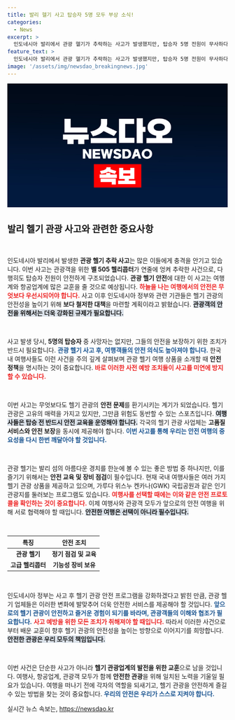 ```yaml
---
title: 발리 헬기 사고 탑승자 5명 모두 부상 소식!
categories:
  - News
excerpt: >
  인도네시아 발리에서 관광 헬기가 추락하는 사고가 발생했지만, 탑승자 5명 전원이 무사하다는 소식! 더욱 안전한 헬기 관광을 위한 노력도 이어지는데, 그 현장을 함께 살펴보세요!
feature_text: >
  인도네시아 발리에서 관광 헬기가 추락하는 사고가 발생했지만, 탑승자 5명 전원이 무사하다는 소식! 더욱 안전한 헬기 관광을 위한 노력도 이어지는데, 그 현장을 함께 살펴보세요!
image: '/assets/img/newsdao_breakingnews.jpg'
---
```


<p><img src="/assets/img/newsdao_breakingnews.jpg" alt="implanttips 속보" /></p>

<h2 data-ke-size="size26">발리 헬기 관광 사고와 관련한 중요사항</h2>

<p data-ke-size="size16">&nbsp;</p>

<p>인도네시아 발리에서 발생한 <strong>관광 헬기 추락 사고</strong>는 많은 이들에게 충격을 안기고 있습니다. 이번 사고는 관광객을 위한 <strong>벨 505 헬리콥터</strong>가 연줄에 엉켜 추락한 사건으로, 다행히도 탑승자 전원이 안전하게 구조되었습니다. <strong>관광 헬기 안전</strong>에 대한 이 사고는 여행계와 항공업계에 많은 교훈을 줄 것으로 예상됩니다. <b><span style="color: #ee2323;">하늘을 나는 여행에서의 안전은 무엇보다 우선시되어야 합니다.</span></b> 사고 이후 인도네시아 정부와 관련 기관들은 헬기 관광의 안전성을 높이기 위해 <strong>보다 철저한 대책</strong>을 마련할 계획이라고 밝혔습니다. <b><span style="background-color: #21538527;">관광객의 안전을 위해서는 더욱 강화된 규제가 필요합니다.</span></b></p>

<p data-ke-size="size16">&nbsp;</p>

<p>사고 발생 당시, <strong>5명의 탑승자</strong> 중 사망자는 없지만, 그들의 안전을 보장하기 위한 조치가 반드시 필요합니다. <b><span style="color: #1a5490;">관광 헬기 사고 후, 여행객들의 안전 의식도 높아져야 합니다.</span></b> 한국 내 여행사들도 이런 사건을 주의 깊게 살펴보며 관광 헬기 여행 상품을 소개할 때 <strong>안전 정책</strong>을 명시하는 것이 중요합니다. <b><span style="color: #ee2323;">바로 이러한 사전 예방 조치들이 사고를 미연에 방지할 수 있습니다.</span></b></p>

<p data-ke-size="size16">&nbsp;</p>

<p>이번 사고는 무엇보다도 헬기 관광의 <strong>안전 문제</strong>를 환기시키는 계기가 되었습니다. 헬기 관광은 고유의 매력을 가지고 있지만, 그만큼 위험도 동반할 수 있는 스포츠입니다. <b><span style="background-color: #21538527;">여행사들은 탑승 전 반드시 안전 교육을 운영해야 합니다.</span></b> 각국의 헬기 관광 사업체는 <strong>고품질 서비스와 안전 보장</strong>을 동시에 제공해야 합니다. <b><span style="color: #1a5490;">이번 사고를 통해 우리는 안전 여행의 중요성을 다시 한번 깨달아야 할 것입니다.</span></b></p>

<p data-ke-size="size16">&nbsp;</p>

<p>관광 헬기는 발리 섬의 아름다운 경치를 한눈에 볼 수 있는 좋은 방법 중 하나지만, 이를 즐기기 위해서는 <strong>안전 교육 및 장비 점검</strong>이 필수입니다. 현재 국내 여행사들은 여러 가지 헬기 관광 상품을 제공하고 있으며, 가루다 위스누 켄카나(GWK) 국립공원과 같은 인기 관광지를 둘러보는 프로그램도 있습니다. <b><span style="color: #ee2323;">여행사를 선택할 때에는 이와 같은 안전 프로토콜을 확인하는 것이 중요합니다.</span></b> 이제 여행사와 관광객 모두가 앞으로의 안전 여행을 위해 서로 협력해야 할 때입니다. <b><span style="background-color: #21538527;">안전한 여행은 선택이 아니라 필수입니다.</span></b></p>

<p data-ke-size="size16">&nbsp;</p>

<table>
    <thead>
        <tr>
            <th style="text-align: center;"><b>특징</b></th>
            <th style="text-align: center;"><b>안전 조치</b></th>
        </tr>
    </thead>
    <tbody>
        <tr>
            <td style="text-align: center; height: 17px;"><b>관광 헬기</b></td>
            <td style="text-align: center; height: 17px;"><b>정기 점검 및 교육</b></td>
        </tr>
        <tr>
            <td style="text-align: center; height: 17px;"><b>고급 헬리콥터</b></td>
            <td style="text-align: center; height: 17px;"><b>기능성 장비 보유</b></td>
        </tr>
    </tbody>
</table>

<p data-ke-size="size16">&nbsp;</p>

<p>인도네시아 정부는 사고 후 헬기 관광 안전 프로그램을 강화하겠다고 밝힌 만큼, 관광 헬기 업체들은 이러한 변화에 발맞추어 더욱 안전한 서비스를 제공해야 할 것입니다. <b><span style="color: #1a5490;">앞으로의 헬기 관광이 안전하고 즐거운 경험이 되기를 바라며, 관광객들의 이해와 협조가 필요합니다.</span></b> <b><span style="color: #ee2323;">사고 예방을 위한 모든 조치가 취해져야 할 때입니다.</span></b> 따라서 이러한 사건으로부터 배운 교훈이 향후 헬기 관광의 안전성을 높이는 방향으로 이어지기를 희망합니다. <b><span style="background-color: #21538527;">안전한 관광은 우리 모두의 책임입니다.</span></b></p>

<p data-ke-size="size16">&nbsp;</p>

<p>이번 사건은 단순한 사고가 아니라 <strong>헬기 관광업계의 발전을 위한 교훈</strong>으로 남을 것입니다. 여행사, 항공업계, 관광객 모두가 함께 <strong>안전한 관광</strong>을 위해 일치된 노력을 기울일 필요가 있습니다. 여행을 떠나기 전에 각자의 역할을 되새기고, 헬기 관광을 안전하게 즐길 수 있는 방법을 찾는 것이 중요합니다. <b><span style="color: #1a5490;">우리의 안전은 우리가 스스로 지켜야 합니다.</span></b></p>
실시간 뉴스 속보는, <a href="https://newsdao.kr" rel="dofollow">https://newsdao.kr</a>


